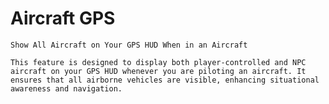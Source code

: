 # Aircraft GPS
    Show All Aircraft on Your GPS HUD When in an Aircraft

    This feature is designed to display both player-controlled and NPC aircraft on your GPS HUD whenever you are piloting an aircraft. It ensures that all airborne vehicles are visible, enhancing situational awareness and navigation.